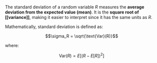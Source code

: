 The standard deviation of a random variable $R$ measures the **average deviation from the expected value (mean)**. It is the **square root of [[variance]]**, making it easier to interpret since it has the same units as $R$.

Mathematically, standard deviation is defined as:

$$\sigma_R = \sqrt{\text{Var}(R)}$$

where:

$$\text{Var}(R) = E[(R - E[R])^2]$$